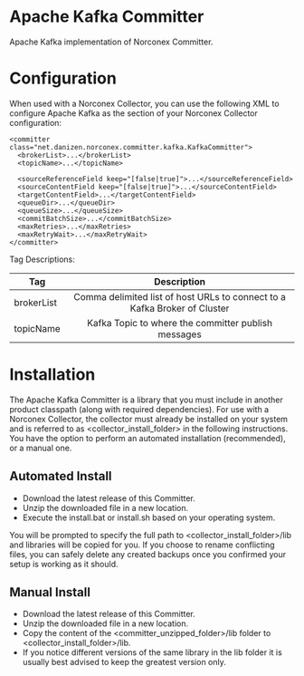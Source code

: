 # Apache Kafka Committer

Apache Kafka implementation of Norconex Committer.

# Configuration

When used with a Norconex Collector, you can use the following XML to configure Apache Kafka as the <committer> section of your Norconex Collector configuration:
  
    <committer class="net.danizen.norconex.committer.kafka.KafkaCommitter">
      <brokerList>...</brokerList>
      <topicName>...</topicName>

      <sourceReferenceField keep="[false|true]">...</sourceReferenceField>
      <sourceContentField keep="[false|true]">...</sourceContentField>
      <targetContentField>...</targetContentField>
      <queueDir>...</queueDir>
      <queueSize>...</queueSize>
      <commitBatchSize>...</commitBatchSize>
      <maxRetries>...</maxRetries>
      <maxRetryWait>...</maxRetryWait>
    </committer>
    
Tag Descriptions:    
    
| Tag           | Description   |
| ------------- |:-------------:|
| brokerList    | Comma delimited list of host URLs to connect to a Kafka Broker of Cluster |
| topicName     | Kafka Topic to where the committer publish messages   |


# Installation

The Apache Kafka Committer is a library that you must include in another product classpath (along with required dependencies). For use with a Norconex Collector, the collector must already be installed on your system and is referred to as <collector_install_folder> in the following instructions. You have the option to perform an automated installation (recommended), or a manual one. 

## Automated Install

   * Download the latest release of this Committer.
   * Unzip the downloaded file in a new location.
   * Execute the install.bat or install.sh based on your operating system.

You will be prompted to specify the full path to <collector_install_folder>/lib and libraries will be copied for you. If you choose to rename conflicting files, you can safely delete any created backups once you confirmed your setup is working as it should. 

## Manual Install

   * Download the latest release of this Committer.
   * Unzip the downloaded file in a new location.
   * Copy the content of the <committer_unzipped_folder>/lib folder to <collector_install_folder>/lib.
   * If you notice different versions of the same library in the lib folder it is usually best advised to keep the greatest version only.
